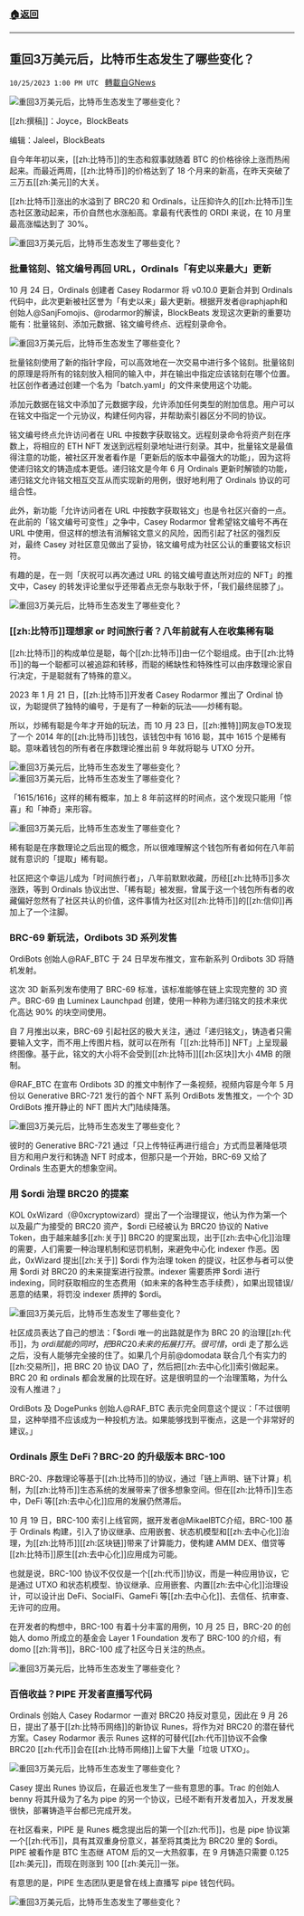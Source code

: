 ###  [:house:返回](README.md)
---


## 重回3万美元后，比特币生态发生了哪些变化？
`10/25/2023 1:00 PM UTC ` [轉載自GNews](https://gnews.org/articles/1879235)

![重回3万美元后，比特币生态发生了哪些变化？](https://cdn-img.panewslab.com//panews/2022/10/25/images/79440ba3a995aff5818bd66f44bf7601. "重回3万美元后，比特币生态发生了哪些变化？")

[[zh:撰稿]]：Joyce，BlockBeats

编辑：Jaleel，BlockBeats

自今年年初以来，[[zh:比特币]]的生态和叙事就随着 BTC 的价格徐徐上涨而热闹起来。而最近两周，[[zh:比特币]]的价格达到了 18 个月来的新高，在昨天突破了三万五[[zh:美元]]的大关。

[[zh:比特币]]涨出的水溢到了 BRC20 和 Ordinals，让压抑许久的[[zh:比特币]]生态社区激动起来，币价自然也水涨船高。拿最有代表性的 ORDI 来说，在 10 月里最高涨幅达到了 30%。

![重回3万美元后，比特币生态发生了哪些变化？](https://cdn-img.panewslab.com//panews/2022/10/25/images/8f3b699d5318a44a588700c41bf3aaf7. "重回3万美元后，比特币生态发生了哪些变化？")

### 批量铭刻、铭文编号再回 URL，Ordinals「有史以来最大」更新

10 月 24 日，Ordinals 创建者 Casey Rodarmor 将 v0.10.0 更新合并到 Ordinals 代码中，此次更新被社区誉为「有史以来」最大更新。根据开发者@raphjaph和创始人@SanjFomojis、@rodarmor的解读，BlockBeats 发现这次更新的重要功能有：批量铭刻、添加元数据、铭文编号终点、远程刻录命令。

![重回3万美元后，比特币生态发生了哪些变化？](https://cdn-img.panewslab.com//panews/2022/10/25/images/1f9994a889d6f5324be5c55609adae31. "重回3万美元后，比特币生态发生了哪些变化？")

批量铭刻使用了新的指针字段，可以高效地在一次交易中进行多个铭刻。批量铭刻的原理是将所有的铭刻放入相同的输入中，并在输出中指定应该铭刻在哪个位置。社区创作者通过创建一个名为「batch.yaml」的文件来使用这个功能。

添加元数据在铭文中添加了元数据字段，允许添加任何类型的附加信息。用户可以在铭文中指定一个元协议，构建任何内容，并帮助索引器区分不同的协议。

铭文编号终点允许访问者在 URL 中按数字获取铭文。远程刻录命令将资产刻在序数上，将相应的 ETH NFT 发送到远程刻录地址进行刻录。其中，批量铭文是最值得注意的功能，被社区开发者看作是「更新后的版本中最强大的功能」，因为这将使递归铭文的铸造成本更低。递归铭文是今年 6 月 Ordinals 更新时解锁的功能，递归铭文允许铭文相互交互从而实现新的用例，很好地利用了 Ordinals 协议的可组合性。

此外，新功能「允许访问者在 URL 中按数字获取铭文」也是令社区兴奋的一点。在此前的「铭文编号可变性」之争中，Casey Rodarmor 曾希望铭文编号不再在 URL 中使用，但这样的想法有消解铭文意义的风险，因而引起了社区的强烈反对，最终 Casey 对社区意见做出了妥协，铭文编号成为社区公认的重要铭文标识符。

有趣的是，在一则「庆祝可以再次通过 URL 的铭文编号直达所对应的 NFT」的推文中，Casey 的转发评论里似乎还带着点无奈与耿耿于怀，「我们最终屈膝了」。

![重回3万美元后，比特币生态发生了哪些变化？](https://cdn-img.panewslab.com//panews/2022/10/25/images/953f5e179bf4e351fee9c040c4f0440c. "重回3万美元后，比特币生态发生了哪些变化？")

### [[zh:比特币]]理想家 or 时间旅行者？八年前就有人在收集稀有聪

[[zh:比特币]]的构成单位是聪，每个[[zh:比特币]]由一亿个聪组成。由于[[zh:比特币]]的每一个聪都可以被追踪和转移，而聪的稀缺性和特殊性可以由序数理论家自行决定，于是聪就有了特殊的意义。

2023 年 1 月 21 日，[[zh:比特币]]开发者 Casey Rodarmor 推出了 Ordinal 协议，为聪提供了独特的编号，于是有了一种新的玩法——炒稀有聪。

所以，炒稀有聪是今年才开始的玩法，而 10 月 23 日，[[zh:推特]]网友@TO发现了一个 2014 年的[[zh:比特币]]钱包，该钱包中有 1616 聪，其中 1615 个是稀有聪。意味着钱包的所有者在序数理论推出前 9 年就将聪与 UTXO 分开。

![重回3万美元后，比特币生态发生了哪些变化？](https://cdn-img.panewslab.com//panews/2022/10/25/images/d6e6975851a20c0df57511e7cc08cdf2. "重回3万美元后，比特币生态发生了哪些变化？")![重回3万美元后，比特币生态发生了哪些变化？](https://cdn-img.panewslab.com//panews/2022/10/25/images/8e61e10c914f532a87b024ca6628b8dc. "重回3万美元后，比特币生态发生了哪些变化？")

「1615/1616」这样的稀有概率，加上 8 年前这样的时间点，这个发现只能用「惊喜」和「神奇」来形容。

![重回3万美元后，比特币生态发生了哪些变化？](https://cdn-img.panewslab.com//panews/2022/10/25/images/36de856fafa05653cd95c7451efe63d3. "重回3万美元后，比特币生态发生了哪些变化？")

稀有聪是在序数理论之后出现的概念，所以很难理解这个钱包所有者如何在八年前就有意识的「提取」稀有聪。

社区把这个幸运儿成为「时间旅行者」，八年前默默收藏，历经[[zh:比特币]]多次涨跌，等到 Ordinals 协议出世、「稀有聪」被发掘，曾属于这一个钱包所有者的收藏偏好忽然有了社区共认的价值，这件事情为社区对[[zh:比特币]]的[[zh:信仰]]再加上了一个注脚。

### BRC-69 新玩法，Ordibots 3D 系列发售

OrdiBots 创始人@RAF_BTC 于 24 日早发布推文，宣布新系列 Ordibots 3D 将随机发射。

这次 3D 新系列发布使用了 BRC-69 标准，该标准能够在链上实现完整的 3D 资产。BRC-69 由 Luminex Launchpad 创建，使用一种称为递归铭文的技术来优化高达 90% 的块空间使用。

自 7 月推出以来，BRC-69 引起社区的极大关注，通过「递归铭文」，铸造者只需要输入文字，而不用上传图片档，就可以在所有「[[zh:比特币]] NFT」上呈现最终图像。基于此，铭文的大小将不会受到[[zh:比特币]][[zh:区块]]大小 4MB 的限制。

@RAF_BTC 在宣布 Ordibots 3D 的推文中制作了一条视频，视频内容是今年 5 月份以 Generative BRC-721 发行的首个 NFT 系列 OrdiBots 发售推文，一个个 3D OrdiBots 推开静止的 NFT 图片大门陆续降落。

![重回3万美元后，比特币生态发生了哪些变化？](https://cdn-img.panewslab.com//panews/2022/10/25/images/07d2ecf78508f1dda0e4b618db918c0b. "重回3万美元后，比特币生态发生了哪些变化？")

彼时的 Generative BRC-721 通过「只上传特征再进行组合」方式而显著降低项目方和用户发行和铸造 NFT 时成本，但那只是一个开始，BRC-69 又给了 Ordinals 生态更大的想象空间。

### 用 $ordi 治理 BRC20 的提案

KOL 0xWizard（@0xcryptowizard）提出了一个治理提议，他认为作为第一个以及最广为接受的 BRC20 资产，$ordi 已经被认为 BRC20 协议的 Native Token，由于越来越多[[zh:关于]] BRC20 的提案出现，出于[[zh:去中心化]]治理的需要，人们需要一种治理机制和惩罚机制，来避免中心化 indexer 作恶。因此，0xWizard 提出[[zh:关于]] $ordi 作为治理 token 的提议，社区参与者可以使用 $ordi 对 BRC20 的未来提案进行投票。indexer 需要质押 $ordi 进行 indexing，同时获取相应的生态费用（如未来的各种生态手续费），如果出现错误/恶意的结果，将罚没 indexer 质押的 $ordi。

![重回3万美元后，比特币生态发生了哪些变化？](https://cdn-img.panewslab.com//panews/2022/10/25/images/f2f48d2e0e3a7a579103af6793dba8f4. "重回3万美元后，比特币生态发生了哪些变化？")

社区成员表达了自己的想法：「$ordi 唯一的出路就是作为 BRC 20 的治理[[zh:代币]]，为 $ordi 赋能的同时，把 BRC 20 未来的拓展打开。很可惜，$ordi 走了那么远之后，没有人能够完全接的住了。如果几个月前@domodata 联合几个有实力的[[zh:交易所]]，把 BRC 20 协议 DAO 了，然后把[[zh:去中心化]]索引做起来。BRC 20 和 ordinals 都会发展的比现在好。这是很明显的一个治理策略，为什么没有人推进？」

OrdiBots 及 DogePunks 创始人@RAF_BTC 表示完全同意这个提议：「不过很明显，这种举措不应该成为一种投机方法。如果能够找到平衡点，这是一个非常好的建议。」

### Ordinals 原生 DeFi？BRC-20 的升级版本 BRC-100

BRC-20、序数理论等基于[[zh:比特币]]的协议，通过「链上声明、链下计算」机制，为[[zh:比特币]]生态系统的发展带来了很多想象空间。但在[[zh:比特币]]生态中，DeFi 等[[zh:去中心化]]应用的发展仍然滞后。

10 月 19 日，BRC-100 索引上线官网，据开发者@MikaelBTC介绍，BRC-100 基于 Ordinals 构建，引入了协议继承、应用嵌套、状态机模型和[[zh:去中心化]]治理，为[[zh:比特币]][[zh:区块链]]带来了计算能力，使构建 AMM DEX、借贷等[[zh:比特币]]原生[[zh:去中心化]]应用成为可能。

也就是说，BRC-100 协议不仅仅是一个[[zh:代币]]协议，而是一种应用协议，它是通过 UTXO 和状态机模型、协议继承、应用嵌套、内置[[zh:去中心化]]治理设计，可以设计出 DeFi、SocialFi、GameFi 等[[zh:去中心化]]、去信任、抗审查、无许可的应用。

在开发者的构想中，BRC-100 有着十分丰富的用例，10 月 25 日，BRC-20 的创始人 domo 所成立的基金会 Layer 1 Foundation 发布了 BRC-100 的介绍，有 domo [[zh:背书]]，BRC-100 成了社区今日关注的热点。

![重回3万美元后，比特币生态发生了哪些变化？](https://cdn-img.panewslab.com//panews/2022/10/25/images/54238b20ddf7d25f0fbafb7f1dac826f. "重回3万美元后，比特币生态发生了哪些变化？")

### 百倍收益？PIPE 开发者直播写代码

Ordinals 创始人 Casey Rodarmor 一直对 BRC20 持反对意见，因此在 9 月 26 日，提出了基于[[zh:比特币网络]]的新协议 Runes，将作为对 BRC20 的潜在替代方案。Casey Rodarmor 表示 Runes 这样的可替代[[zh:代币]]协议不会像 BRC20 [[zh:代币]]会在[[zh:比特币网络]]上留下大量「垃圾 UTXO」。

![重回3万美元后，比特币生态发生了哪些变化？](https://cdn-img.panewslab.com//panews/2022/10/25/images/e2a56f3e69ed216db4dd761a60c026f9. "重回3万美元后，比特币生态发生了哪些变化？")

Casey 提出 Runes 协议后，在最近也发生了一些有意思的事。Trac 的创始人 benny 将其升级为了名为 pipe 的另一个协议，已经不断有开发者加入，开发发展很快，部署铸造平台都已完成开发。

在社区看来，PIPE 是 Runes 概念提出后的第一个[[zh:代币]]，也是 pipe 协议第一个[[zh:代币]]，具有其双重身份意义，甚至将其类比为 BRC20 里的 $ordi。PIPE 被看作是 BTC 生态继 ATOM 后的又一大热叙事，在 9 月铸造只需要 0.125 [[zh:美元]]，而现在则涨到 100 [[zh:美元]]一张。

有意思的是，PIPE 生态团队更是曾在线上直播写 pipe 钱包代码。

![重回3万美元后，比特币生态发生了哪些变化？](https://cdn-img.panewslab.com//panews/2022/10/25/images/9af3a3f396cce17747a4ebbb110cdf46. "重回3万美元后，比特币生态发生了哪些变化？")
